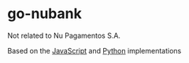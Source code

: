 # go-nubank

Not related to Nu Pagamentos S.A.

Based on the [JavaScript](https://github.com/Astrocoders/nubank-api) and [Python](https://github.com/andreroggeri/pynubank) implementations
